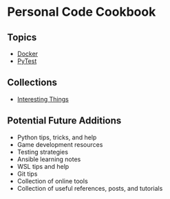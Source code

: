# Personal Code Cookbook

## Topics

* [Docker](docker)
* [PyTest](pytest)

## Collections

* [Interesting Things](interesting-things)

## Potential Future Additions

* Python tips, tricks, and help
* Game development resources
* Testing strategies
* Ansible learning notes
* WSL tips and help
* Git tips
* Collection of online tools
* Collection of useful references, posts, and tutorials
